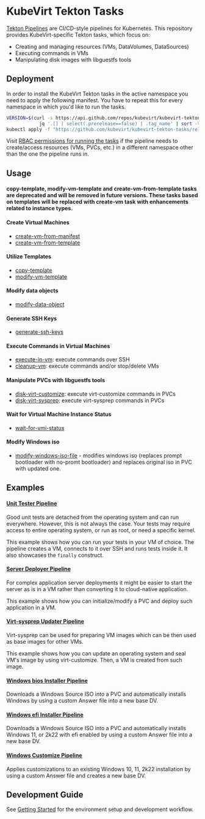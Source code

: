 # KubeVirt Tekton Tasks

[Tekton Pipelines](https://github.com/tektoncd/pipeline) are CI/CD-style pipelines for Kubernetes.
This repository provides KubeVirt-specific Tekton tasks, which focus on:

- Creating and managing resources (VMs, DataVolumes, DataSources)
- Executing commands in VMs
- Manipulating disk images with libguestfs tools

## Deployment

In order to install the KubeVirt Tekton tasks in the active namespace you need to apply the following manifest.
You have to repeat this for every namespace in which you'd like to run the tasks.

```bash
VERSION=$(curl -s https://api.github.com/repos/kubevirt/kubevirt-tekton-tasks/releases | \
            jq '.[] | select(.prerelease==false) | .tag_name' | sort -V | tail -n1 | tr -d '"')
kubectl apply -f "https://github.com/kubevirt/kubevirt-tekton-tasks/releases/download/${VERSION}/kubevirt-tekton-tasks.yaml"
```

Visit [RBAC permissions for running the tasks](docs/tasks-rbac-permissions.md) if the pipeline needs to create/access resources (VMs, PVCs, etc.) in a different namespace other than the one the pipeline runs in.

## Usage

#### copy-template, modify-vm-template and create-vm-from-template tasks are deprecated and will be removed in future versions. These tasks based on templates will be replaced with create-vm task with enhancements related to instance types.

#### Create Virtual Machines

- [create-vm-from-manifest](tasks/create-vm-from-manifest)
- [create-vm-from-template](tasks/create-vm-from-template)

#### Utilize Templates

- [copy-template](tasks/copy-template)
- [modify-vm-template](tasks/modify-vm-template)

#### Modify data objects

- [modify-data-object](tasks/modify-data-object)

#### Generate SSH Keys

- [generate-ssh-keys](tasks/generate-ssh-keys)

#### Execute Commands in Virtual Machines

- [execute-in-vm](tasks/execute-in-vm): execute commands over SSH
- [cleanup-vm](tasks/cleanup-vm): execute commands and/or stop/delete VMs

#### Manipulate PVCs with libguestfs tools

- [disk-virt-customize](tasks/disk-virt-customize): execute virt-customize commands in PVCs
- [disk-virt-sysprep](tasks/disk-virt-sysprep): execute virt-sysprep commands in PVCs

#### Wait for Virtual Machine Instance Status

- [wait-for-vmi-status](tasks/wait-for-vmi-status)

#### Modify Windows iso
- [modify-windows-iso-file](tasks/modify-windows-iso-file) - modifies windows iso (replaces prompt bootloader with no-promt 
   bootloader) and replaces original iso in PVC with updated one.

## Examples

#### [Unit Tester Pipeline](examples/pipelines/unit-tester) 

Good unit tests are detached from the operating system and can run everywhere.
However, this is not always the case. Your tests may require access to entire operating system, or run as root,
or need a specific kernel.

This example shows how you can run your tests in your VM of choice.
The pipeline creates a VM, connects to it over SSH and runs tests inside it.
It also showcases the `finally` construct.


#### [Server Deployer Pipeline](examples/pipelines/server-deployer)

For complex application server deployments it might be easier to start the server as is in a VM rather than converting it to cloud-native application.

This example shows how you can initialize/modify a PVC and deploy such application in a VM.

#### [Virt-sysprep Updater Pipeline](examples/pipelines/virt-sysprep-updater)

Virt-sysprep can be used for preparing VM images which can be then used as base images for other VMs.

This example shows how you can update an operating system and seal VM's image by using virt-customize.
Then, a VM is created from such image.

#### [Windows bios Installer Pipeline](examples/pipelines/windows-bios-installer)

Downloads a Windows Source ISO into a PVC and automatically installs Windows by using a custom Answer file into a new base DV.

#### [Windows efi Installer Pipeline](examples/pipelines/windows-efi-installer)

Downloads a Windows Source ISO into a PVC and automatically installs Windows 11, or 2k22 with efi enabled by using a custom Answer file into a new base DV.

#### [Windows Customize Pipeline](examples/pipelines/windows10-customize)

Applies customizations to an existing Windows 10, 11, 2k22 installation by using a custom Answer file and creates a new base DV.

## Development Guide

See [Getting Started](docs/getting-started.md) for the environment setup and development workflow.
